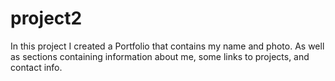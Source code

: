 # project2
In this project I created a Portfolio that contains my name and photo. As well as sections containing information about me, some links to projects, and contact info. 
